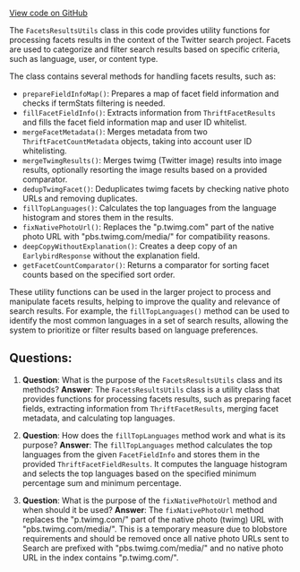 [View code on GitHub](https://github.com/misbahsy/the-algorithm/src/java/com/twitter/search/common/util/earlybird/FacetsResultsUtils.java)

The `FacetsResultsUtils` class in this code provides utility functions for processing facets results in the context of the Twitter search project. Facets are used to categorize and filter search results based on specific criteria, such as language, user, or content type.

The class contains several methods for handling facets results, such as:

- `prepareFieldInfoMap()`: Prepares a map of facet field information and checks if termStats filtering is needed.
- `fillFacetFieldInfo()`: Extracts information from `ThriftFacetResults` and fills the facet field information map and user ID whitelist.
- `mergeFacetMetadata()`: Merges metadata from two `ThriftFacetCountMetadata` objects, taking into account user ID whitelisting.
- `mergeTwimgResults()`: Merges twimg (Twitter image) results into image results, optionally resorting the image results based on a provided comparator.
- `dedupTwimgFacet()`: Deduplicates twimg facets by checking native photo URLs and removing duplicates.
- `fillTopLanguages()`: Calculates the top languages from the language histogram and stores them in the results.
- `fixNativePhotoUrl()`: Replaces the "p.twimg.com" part of the native photo URL with "pbs.twimg.com/media/" for compatibility reasons.
- `deepCopyWithoutExplanation()`: Creates a deep copy of an `EarlybirdResponse` without the explanation field.
- `getFacetCountComparator()`: Returns a comparator for sorting facet counts based on the specified sort order.

These utility functions can be used in the larger project to process and manipulate facets results, helping to improve the quality and relevance of search results. For example, the `fillTopLanguages()` method can be used to identify the most common languages in a set of search results, allowing the system to prioritize or filter results based on language preferences.
## Questions: 
 1. **Question**: What is the purpose of the `FacetsResultsUtils` class and its methods?
   **Answer**: The `FacetsResultsUtils` class is a utility class that provides functions for processing facets results, such as preparing facet fields, extracting information from `ThriftFacetResults`, merging facet metadata, and calculating top languages.

2. **Question**: How does the `fillTopLanguages` method work and what is its purpose?
   **Answer**: The `fillTopLanguages` method calculates the top languages from the given `FacetFieldInfo` and stores them in the provided `ThriftFacetFieldResults`. It computes the language histogram and selects the top languages based on the specified minimum percentage sum and minimum percentage.

3. **Question**: What is the purpose of the `fixNativePhotoUrl` method and when should it be used?
   **Answer**: The `fixNativePhotoUrl` method replaces the "p.twimg.com/" part of the native photo (twimg) URL with "pbs.twimg.com/media/". This is a temporary measure due to blobstore requirements and should be removed once all native photo URLs sent to Search are prefixed with "pbs.twimg.com/media/" and no native photo URL in the index contains "p.twimg.com/".